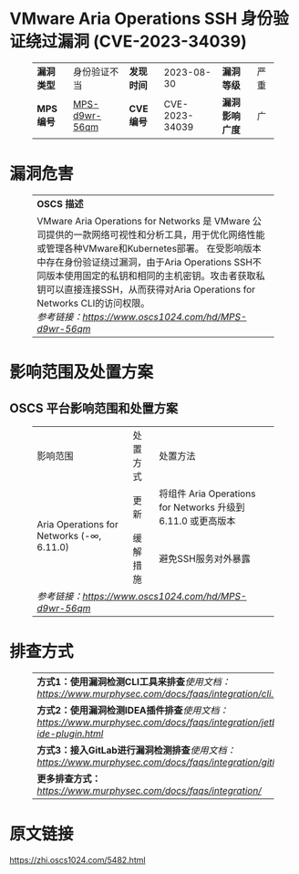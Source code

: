 # VMware Aria Operations SSH 身份验证绕过漏洞 (CVE-2023-34039)
<figure class="wp-block-table">
    <table>
        <tbody>
        <tr>
            <td><strong>漏洞类型</strong></td>
            <td>身份验证不当</td>
            <td><strong>发现时间</strong></td>
            <td>2023-08-30</td>
            <td><strong>漏洞等级</strong></td>
            <td>严重</td>
        </tr>
        <tr>
            <td><strong>MPS编号</strong></td>
            <td><a href="https://www.oscs1024.com/hd/MPS-d9wr-56qm">MPS-d9wr-56qm</a></td>
            <td><strong>CVE编号</strong></td>
            <td>CVE-2023-34039</td>
            <td><strong>漏洞影响广度</strong></td>
            <td>广</td>
        </tr>
        </tbody>
    </table>
</figure>


<h1 class="wp-block-heading">漏洞危害</h1>
<figure class="wp-block-table">
    <table>
        <tbody>
        <tr>
            <td><strong>OSCS 描述</strong></td>
        </tr>
        <tr>
            <td>VMware Aria Operations for Networks 是 VMware 公司提供的一款网络可视性和分析工具，用于优化网络性能或管理各种VMware和Kubernetes部署。
在受影响版本中存在身份验证绕过漏洞，由于Aria Operations SSH不同版本使用固定的私钥和相同的主机密钥。攻击者获取私钥可以直接连接SSH，从而获得对Aria Operations for Networks CLI的访问权限。<br><em>参考链接：<a
                    href="https://www.oscs1024.com/hd/MPS-d9wr-56qm">https://www.oscs1024.com/hd/MPS-d9wr-56qm</a></em>
            </td>
        </tr>
        </tbody>
    </table>
</figure>


<h1 class="wp-block-heading">影响范围及处置方案</h1>
<h2 class="wp-block-heading"><strong>OSCS</strong> <strong>平台影响范围和处置方案</strong></h2>
<figure class="wp-block-table alignleft">
    <table>
        <tbody>
        <tr>
            <td>影响范围</td>
            <td>处置方式</td>
            <td>处置方法</td>
        </tr>
        <tr><td rowspan="2">Aria Operations for Networks (-∞, 6.11.0)</td><td>更新</td><td>将组件 Aria Operations for Networks 升级到 6.11.0 或更高版本</td></tr><tr><td>缓解措施</td><td>避免SSH服务对外暴露</td></tr>
        <tr>
            <td colspan="3"><em>参考链接：</em><em><a
                    href="https://www.oscs1024.com/hd/MPS-d9wr-56qm">https://www.oscs1024.com/hd/MPS-d9wr-56qm</a></em></td>
        </tr>
        </tbody>
    </table>
</figure>


<h1 class="wp-block-heading">排查方式</h1>
<figure class="wp-block-table">
    <table>
        <tbody>
        <tr>
            <td><strong>方式1：使用漏洞检测CLI工具来排查</strong><em>使用文档：<a
                    href="https://www.murphysec.com/docs/faqs/integration/cli.html">https://www.murphysec.com/docs/faqs/integration/cli.html</a></em>
            </td>
        </tr>
        <tr>
            <td><strong>方式2：使用漏洞检测IDEA插件排查</strong><em>使用文档：<a
                    href="https://www.murphysec.com/docs/faqs/integration/jetbrains-ide-plugin.html">https://www.murphysec.com/docs/faqs/integration/jetbrains-ide-plugin.html</a></em>
            </td>
        </tr>
        <tr>
            <td><strong>方式3：接入GitLab进行漏洞检测排查</strong><em>使用文档：<a
                    href="https://www.murphysec.com/docs/faqs/integration/gitlab.html">https://www.murphysec.com/docs/faqs/integration/gitlab.html</a></em>
            </td>
        </tr>
        <tr>
            <td><strong>更多排查方式：</strong><em><a
                    href="https://www.murphysec.com/docs/faqs/integration/">https://www.murphysec.com/docs/faqs/integration/</a></em>
            </td>
        </tr>
        </tbody>
    </table>
</figure>
<h1>原文链接</h1>
<p><a href="https://zhi.oscs1024.com/5482.html">https://zhi.oscs1024.com/5482.html</a></p>